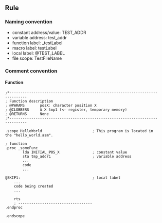 ## Rule

### Naming convention
- constant address/value: TEST_ADDR
- variable address: test_addr
- function label: _testLabel
- macro label: testLabel
- local label: @TEST_LABEL
- file scope: TestFileName

### Comment convention
#### Function
```
;*------------------------------------------------------------------------------
; Function description
; @PARAMS		posX: character position X
; @CLOBBERS		A X tmp1 (<- register, temporary memory)
; @RETURNS		None
;*------------------------------------------------------------------------------

.scope HelloWorld						; This program is located in the "hello_world.asm".

; function
.proc _someFunc
		lda INITIAL_POS_X				; constant value
		sta tmp_addr1					; variable address
		...
		code
		...

@SKIP1:									; local label
	...
	code being created
	...

	rts
	; ----------------------------------
.endproc

.endscope
```